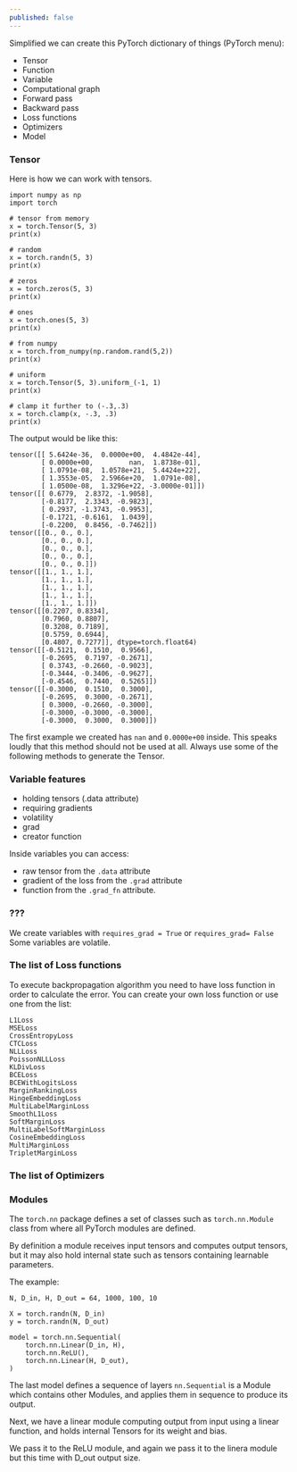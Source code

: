 ```yaml
---
published: false
---
```

Simplified we can create this PyTorch dictionary of things (PyTorch menu):

* Tensor
* Function
* Variable
* Computational graph
* Forward pass
* Backward pass
* Loss functions
* Optimizers
* Model


### Tensor

Here is how we can work with tensors.

~~~
import numpy as np
import torch

# tensor from memory
x = torch.Tensor(5, 3)
print(x)

# random
x = torch.randn(5, 3)
print(x)

# zeros
x = torch.zeros(5, 3)
print(x)

# ones
x = torch.ones(5, 3)
print(x)

# from numpy
x = torch.from_numpy(np.random.rand(5,2))
print(x)

# uniform
x = torch.Tensor(5, 3).uniform_(-1, 1)
print(x)

# clamp it further to (-.3,.3)
x = torch.clamp(x, -.3, .3)
print(x)
~~~

The output would be like this:
~~~
tensor([[ 5.6424e-36,  0.0000e+00,  4.4842e-44],
        [ 0.0000e+00,         nan,  1.8738e-01],
        [ 1.0791e-08,  1.0578e+21,  5.4424e+22],
        [ 1.3553e-05,  2.5966e+20,  1.0791e-08],
        [ 1.0500e-08,  1.3296e+22, -3.0000e-01]])
tensor([[ 0.6779,  2.8372, -1.9058],
        [-0.8177,  2.3343, -0.9823],
        [ 0.2937, -1.3743, -0.9953],
        [-0.1721, -0.6161,  1.0439],
        [-0.2200,  0.8456, -0.7462]])
tensor([[0., 0., 0.],
        [0., 0., 0.],
        [0., 0., 0.],
        [0., 0., 0.],
        [0., 0., 0.]])
tensor([[1., 1., 1.],
        [1., 1., 1.],
        [1., 1., 1.],
        [1., 1., 1.],
        [1., 1., 1.]])
tensor([[0.2207, 0.8334],
        [0.7960, 0.8807],
        [0.3208, 0.7189],
        [0.5759, 0.6944],
        [0.4807, 0.7277]], dtype=torch.float64)
tensor([[-0.5121,  0.1510,  0.9566],
        [-0.2695,  0.7197, -0.2671],
        [ 0.3743, -0.2660, -0.9023],
        [-0.3444, -0.3406, -0.9627],
        [-0.4546,  0.7440,  0.5265]])
tensor([[-0.3000,  0.1510,  0.3000],
        [-0.2695,  0.3000, -0.2671],
        [ 0.3000, -0.2660, -0.3000],
        [-0.3000, -0.3000, -0.3000],
        [-0.3000,  0.3000,  0.3000]])
~~~


The first example we created has `nan` and `0.0000e+00` inside. This speaks loudly that this method should not be used at all. Always use some of the following methods to generate the Tensor.


### Variable features

* holding tensors (.data attribute)
* requiring gradients
* volatility
* grad
* creator function

Inside variables you can access:
* raw tensor from the `.data` attribute
* gradient of the loss from the `.grad` attribute
* function from the `.grad_fn` attribute.

### ???
We create variables with `requires_grad = True` or  `requires_grad= False`
Some variables are volatile.



### The list of Loss functions

To execute backpropagation algorithm you need to have loss function in order to calculate the error. You can create your own loss function or use one from the list:

    L1Loss
    MSELoss
    CrossEntropyLoss
    CTCLoss
    NLLLoss
    PoissonNLLLoss
    KLDivLoss
    BCELoss
    BCEWithLogitsLoss
    MarginRankingLoss
    HingeEmbeddingLoss
    MultiLabelMarginLoss
    SmoothL1Loss
    SoftMarginLoss
    MultiLabelSoftMarginLoss
    CosineEmbeddingLoss
    MultiMarginLoss
    TripletMarginLoss
    
    
### The list of Optimizers



### Modules

The `torch.nn` package defines a set of classes such as `torch.nn.Module` class from where all PyTorch modules are defined.

By definition a module receives input tensors and computes output tensors, but it may also hold internal state such as tensors containing learnable parameters.


The example:
~~~
N, D_in, H, D_out = 64, 1000, 100, 10

X = torch.randn(N, D_in)
y = torch.randn(N, D_out)

model = torch.nn.Sequential(
    torch.nn.Linear(D_in, H),
    torch.nn.ReLU(),
    torch.nn.Linear(H, D_out),
)
~~~
The last model defines a sequence of layers `nn.Sequential` is a Module which contains other Modules, and applies them in sequence to produce its output. 

Next, we have a linear module computing output from input using a linear function, and holds internal Tensors for its weight and bias.

We pass it to the ReLU module, and again we pass it to the linera module but this time with D_out output size.














